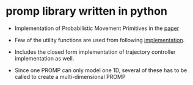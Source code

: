 # promp library written in python

* Implementation of Probabilistic Movement Primitives in the [paper](https://link.springer.com/article/10.1007/s10514-017-9648-7)

* Few of the utility functions are used from following [implementation](https://github.com/baxter-flowers/promplib).

* Includes the closed form implementation of trajectory controller implementation as well.

* Since one PROMP can only model one 1D, several of these has to be called to create a multi-dimensional PROMP

